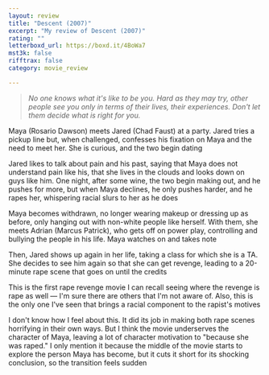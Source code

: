 ```yaml
---
layout: review
title: "Descent (2007)"
excerpt: "My review of Descent (2007)"
rating: ""
letterboxd_url: https://boxd.it/4BoWa7
mst3k: false
rifftrax: false
category: movie_review

---
```


<blockquote><i>No one knows what it's like to be you. Hard as they may try, other people see you only in terms of their lives, their experiences. Don't let them decide what is right for you.</i></blockquote>Maya (Rosario Dawson) meets Jared (Chad Faust) at a party. Jared tries a pickup line but,  when challenged, confesses his fixation on Maya and the need to meet her.  She is curious, and the two begin dating

Jared likes to talk about pain and his past, saying that Maya does not understand pain like his, that she lives in the clouds and looks down on guys like him. One night, after some wine, the two begin making out, and he pushes for more, but when Maya declines, he only pushes harder, and he rapes her, whispering racial slurs to her as he does

Maya becomes withdrawn, no longer wearing makeup or dressing up as before, only hanging out with non-white people like herself. With them, she meets Adrian (Marcus Patrick), who gets off on power play, controlling and bullying the people in his life. Maya watches on and takes note

Then, Jared shows up again in her life, taking a class for which she is a TA. She decides to see him again so that she can get revenge, leading to a 20-minute rape scene that goes on until the credits

This is the first rape revenge movie I can recall seeing where the revenge is rape as well — I'm sure there are others that I'm not aware of. Also, this is the only one I've seen that brings a racial component to the rapist's motives

I don't know how I feel about this. It did its job in making both rape scenes horrifying in their own ways. But I think the movie underserves the character of Maya, leaving a lot of character motivation to "because she was raped." I only mention it because the middle of the movie starts to explore the person Maya has become, but it cuts it short for its shocking conclusion, so the transition feels sudden